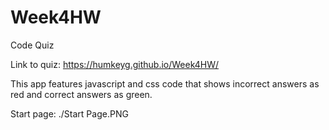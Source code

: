 # Week4HW
Code Quiz

Link to quiz: https://humkeyg.github.io/Week4HW/

This app features javascript and css code that shows incorrect answers as red and correct answers as green.

Start page:
./Start Page.PNG
